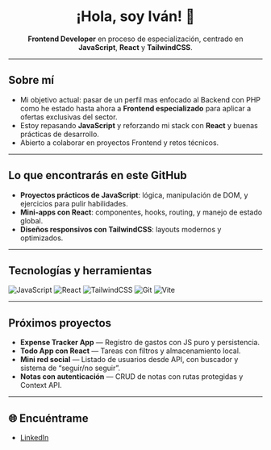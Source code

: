 <h1 align="center">¡Hola, soy Iván! 👋</h1>

<p align="center">
  <strong>Frontend Developer</strong> en proceso de especialización, centrado en <strong>JavaScript</strong>, <strong>React</strong> y <strong>TailwindCSS</strong>.
</p>

---

##  Sobre mí
-  Mi objetivo actual: pasar de un perfil mas enfocado al Backend con PHP como he estado hasta ahora a **Frontend especializado** para aplicar a ofertas exclusivas del sector.
-  Estoy repasando **JavaScript** y reforzando mi stack con **React** y buenas prácticas de desarrollo.
-  Abierto a colaborar en proyectos Frontend y retos técnicos.

---

## Lo que encontrarás en este GitHub
- **Proyectos prácticos de JavaScript**: lógica, manipulación de DOM, y ejercicios para pulir habilidades.
- **Mini-apps con React**: componentes, hooks, routing, y manejo de estado global.
- **Diseños responsivos con TailwindCSS**: layouts modernos y optimizados.


---

##  Tecnologías y herramientas
![JavaScript](https://img.shields.io/badge/JavaScript-ES6+-yellow?style=for-the-badge&logo=javascript)
![React](https://img.shields.io/badge/React-18-blue?style=for-the-badge&logo=react)
![TailwindCSS](https://img.shields.io/badge/TailwindCSS-3-blue?style=for-the-badge&logo=tailwindcss)
![Git](https://img.shields.io/badge/Git-black?style=for-the-badge&logo=git)
![Vite](https://img.shields.io/badge/Vite-4-purple?style=for-the-badge&logo=vite)

---

## Próximos proyectos
- **Expense Tracker App** — Registro de gastos con JS puro y persistencia.
- **Todo App con React** — Tareas con filtros y almacenamiento local.
- **Mini red social** — Listado de usuarios desde API, con buscador y sistema de “seguir/no seguir”.
- **Notas con autenticación** — CRUD de notas con rutas protegidas y Context API.

---

## 🌐 Encuéntrame
- [LinkedIn](www.linkedin.com/in/iván-martínez-974480216)
